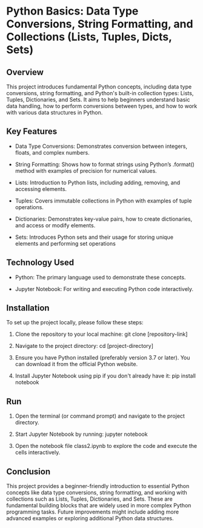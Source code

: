 # Python Basics: Data Type Conversions, String Formatting, and Collections (Lists, Tuples, Dicts, Sets)

## Overview

This project introduces fundamental Python concepts, including data type conversions, string formatting, and Python's built-in collection types: Lists, Tuples, Dictionaries, and Sets. It aims to help beginners understand basic data handling, how to perform conversions between types, and how to work with various data structures in Python.
## Key Features

* Data Type Conversions: Demonstrates conversion between integers, floats, and complex numbers.

* String Formatting: Shows how to format strings using Python’s .format() method with examples of precision for numerical values.

* Lists: Introduction to Python lists, including adding, removing, and accessing elements.

* Tuples: Covers immutable collections in Python with examples of tuple operations.

* Dictionaries: Demonstrates key-value pairs, how to create dictionaries, and access or modify elements.

* Sets: Introduces Python sets and their usage for storing unique elements and performing set operations
## Technology Used

* Python: The primary language used to demonstrate these concepts.

* Jupyter Notebook: For writing and executing Python code interactively.

## Installation

To set up the project locally, please follow these steps:

1. Clone the repository to your local machine:
git clone [repository-link]

2. Navigate to the project directory:
cd [project-directory]

3. Ensure you have Python installed (preferably version 3.7 or later). You can download it from the official Python website.

4. Install Jupyter Notebook using pip if you don't already have it:
pip install notebook
    
## Run

1. Open the terminal (or command prompt) and navigate to the project directory.

2. Start Jupyter Notebook by running:
jupyter notebook

3. Open the notebook file class2.ipynb to explore the code and execute the cells interactively.
## Conclusion

This project provides a beginner-friendly introduction to essential Python concepts like data type conversions, string formatting, and working with collections such as Lists, Tuples, Dictionaries, and Sets. These are fundamental building blocks that are widely used in more complex Python programming tasks. Future improvements might include adding more advanced examples or exploring additional Python data structures.
